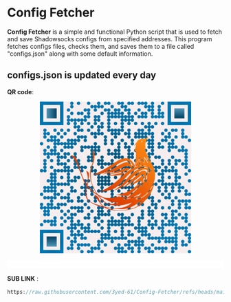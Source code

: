 # Config Fetcher
**Config Fetcher** is a simple and functional Python script that is used to fetch and save Shadowsocks configs from specified addresses.   This program fetches configs files, checks them, and saves them to a file called "configs.json" along with some default information.

## configs.json is updated every day


**QR code**:
<p align="center"> 
  
 <img width="70%" src="https://github.com/3yed-61/Config-Fetcher/blob/1c1671d44959dc718fb1b358e9f8aad4d5d1ce4a/qr-code.png" />
 </p>

![212284100-561aa473-3905-4a80-b561-0d28506553ee](https://github.com/3yed-61/warpsub/blob/1e9fa0df21d00878653e25cbdfc49421092d1496/images/p.gif)


**SUB LINK** :
```POV-Ray SDL
https://raw.githubusercontent.com/3yed-61/Config-Fetcher/refs/heads/main/configs.json
```
